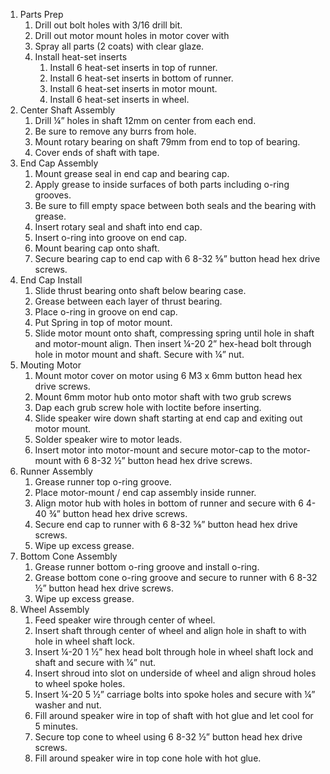 1. Parts Prep
    1. Drill out bolt holes with 3/16 drill bit.
    2. Drill out motor mount holes in motor cover with 
    3. Spray all parts (2 coats) with clear glaze.
    4. Install heat-set inserts
        1. Install 6 heat-set inserts in top of runner.
        2. Install 6 heat-set inserts in bottom of runner.
        3. Install 6 heat-set inserts in motor mount.
        4. Install 6 heat-set inserts in wheel.
2. Center Shaft Assembly
    1. Drill ¼” holes in shaft 12mm on center from each end.
    2. Be sure to remove any burrs from hole.
    3. Mount rotary bearing on shaft 79mm from end to top of bearing.
    4. Cover ends of shaft with tape.
3. End Cap Assembly
    1. Mount grease seal in end cap and bearing cap.
    2. Apply grease to inside surfaces of both parts including o-ring grooves.
    3. Be sure to fill empty space between both seals and the bearing with grease.  
    4. Insert rotary seal and shaft into end cap. 
    5. Insert o-ring into groove on end cap.
    6. Mount bearing cap onto shaft.
    7. Secure bearing cap to end cap with 6 8-32 ⅝” button head hex drive screws.
4. End Cap Install
    1. Slide thrust bearing onto shaft below bearing case.
    2. Grease between each layer of thrust bearing.
    3. Place o-ring in groove on end cap.
    4. Put Spring in top of motor mount.
    5. Slide motor mount onto shaft, compressing spring until hole in shaft and motor-mount align.  Then insert ¼-20 2” hex-head bolt through hole in motor mount and shaft.  Secure with ¼” nut.  
5. Mouting Motor
    1. Mount motor cover on motor using 6 M3 x 6mm button head hex drive screws.
    2. Mount 6mm motor hub onto motor shaft with two grub screws
    3. Dap each grub screw hole with loctite before inserting.
    4. Slide speaker wire down shaft starting at end cap and exiting out motor mount.
    5. Solder speaker wire to motor leads.
    6. Insert motor into motor-mount and secure motor-cap to the motor-mount with 6 8-32 ½” button head hex drive screws.
6. Runner Assembly
    1. Grease runner top o-ring groove.
    2. Place motor-mount / end cap assembly inside runner.
    3. Align motor hub with holes in bottom of runner and secure with 6 4-40 ¾” button head hex drive screws.
    4. Secure end cap to runner with 6 8-32 ⅝” button head hex drive screws.
    5. Wipe up excess grease.
7. Bottom Cone Assembly
    1. Grease runner bottom o-ring groove and install o-ring.
    2. Grease bottom cone o-ring groove and secure to runner with 6 8-32 ½” button head hex drive screws.
    3. Wipe up excess grease. 
8. Wheel Assembly
    1. Feed speaker wire through center of wheel.
    2. Insert shaft through center of wheel and align hole in shaft to with hole in wheel shaft lock. 
    3. Insert ¼-20 1 ½” hex head bolt through hole in wheel shaft lock and shaft and secure with ¼” nut.
    4. Insert shroud into slot on underside of wheel and align shroud holes to wheel spoke holes.
    5. Insert ¼-20 5 ½” carriage bolts into spoke holes and secure with ¼” washer and nut.
    6. Fill around speaker wire in top of shaft with hot glue and let cool for 5 minutes.
    7. Secure top cone to wheel using 6 8-32 ½” button head hex drive screws.
    8. Fill around speaker wire in top cone hole with hot glue.

